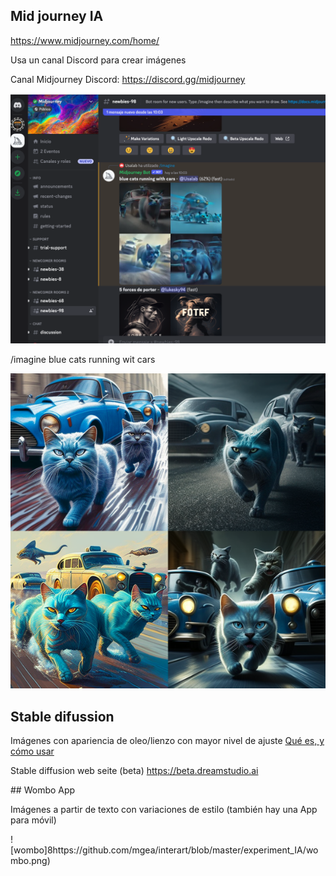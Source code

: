 

## 


## Mid journey IA 

https://www.midjourney.com/home/


Usa un canal Discord para crear imágenes


Canal Midjourney Discord: https://discord.gg/midjourney 

![dicordMidjourney](https://github.com/mgea/interart/blob/master/experiment_IA/discord_midjourney.png)



/imagine blue cats running wit cars 

![blue cats](https://github.com/mgea/interart/blob/master/experiment_IA/Usalab_blue_cats_runing_with_cars_fd1ef655-2fae-464a-ac5c-8d7825331639.png)



## Stable difussion 

Imágenes con apariencia de oleo/lienzo con mayor nivel de ajuste [Qué es, y cómo usar](https://www.xataka.com/basics/stable-diffusion-que-como-usarlo-para-crear-imagenes-inteligencia-artificial)


Stable diffusion web seite (beta) https://beta.dreamstudio.ai



## Wombo App 

Imágenes a partir de texto con variaciones de estilo (también hay una App para móvil) 

![wombo]8https://github.com/mgea/interart/blob/master/experiment_IA/wombo.png)


